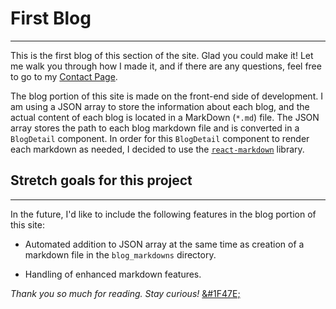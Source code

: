 # First Blog

---

This is the first blog of this section of the site. Glad you could make it! Let me walk you through how I made it, and if there are any questions, feel free to go to my [Contact Page](https://charleskanoy.com/contact).

The blog portion of this site is made on the front-end side of development. I am using a JSON array to store the information about each blog, and the actual content of each blog is located in a MarkDown (`*.md`) file. The JSON array stores the path to each blog markdown file and is converted in a `BlogDetail` component. In order for this `BlogDetail` component to render each markdown as needed, I decided to use the [`react-markdown`](https://github.com/remarkjs/react-markdown) library.

## Stretch goals for this project

---

In the future, I'd like to include the following features in the blog portion of this site:

- Automated addition to JSON array at the same time as creation of a markdown file in the `blog_markdowns` directory.

- Handling of enhanced markdown features.

*Thank you so much for reading. Stay curious!* [&#1F47E;](https://i.imgur.com/v7c1kEZ.gif)
